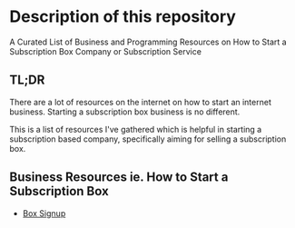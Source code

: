 # Description of this repository
A Curated List of Business and Programming Resources on How to Start a Subscription Box Company or Subscription Service

## TL;DR
There are a lot of resources on the internet on how to start an internet business. Starting a subscription box business is no different.

This is a list of resources I've gathered which is helpful in starting a subscription based company, specifically aiming for selling a subscription box.

## Business Resources ie. How to Start a Subscription Box
* [Box Signup](https://www.boxsignup.com/)
